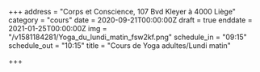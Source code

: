 +++
address = "Corps et Conscience, 107 Bvd Kleyer à 4000 Liège"
category = "cours"
date = 2020-09-21T00:00:00Z
draft = true
enddate = 2021-01-25T00:00:00Z
img = "/v1581184281/Yoga_du_lundi_matin_fsw2kf.png"
schedule_in = "09:15"
schedule_out = "10:15"
title = "Cours de Yoga adultes/Lundi matin"

+++
